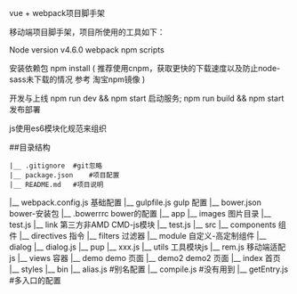vue + webpack项目脚手架

移动端项目脚手架，项目所使用的工具如下：

Node version v4.6.0
webpack
npm scripts

安装依赖包
npm install ( 推荐使用cnpm，获取更快的下载速度以及防止node-sass未下载的情况 参考 淘宝npm镜像 )

开发与上线
npm run dev && npm start 启动服务;
npm run build && npm start 发布部署


js使用es6模块化规范来组织

##目录结构

	|__ .gitignore 	#git忽略
	|__ package.json 	#项目配置
	|__ README.md 	#项目说明
  |__ webpack.config.js 基础配置
  |__ gulpfile.js gulp 配置
  |__ bower.json bower-安装包
  |__ .bowerrrc bower的配置
	|__ app
	  |__ images 图片目录
	    |__ test.js
	  |__ link 第三方非AMD CMD-js模块
	    |__ test.js
	  |__ src
	    |__ components 组件
	    |__ directives 指令
	    |__ filters 过滤器
      |__ module 自定义-高定制组件
        |__ dialog
          |__ dialog.js
        |__ pup
          |__ xxx.js
      |__ utils 工具模块js
        |__ rem.js 移动端适配js
      |__ views 容器
        |__ demo demo 页面
        |__ demo2 demo2 页面
        |__ index 首页
	  |__ styles
  |__ bin
	    |__ alias.js 		#别名配置
	    |__ compile.js #没有用到
      |__ getEntry.js #多入口的配置
